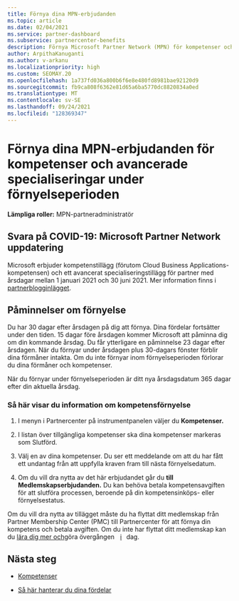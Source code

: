 ```yaml
---
title: Förnya dina MPN-erbjudanden
ms.topic: article
ms.date: 02/04/2021
ms.service: partner-dashboard
ms.subservice: partnercenter-benefits
description: Förnya Microsoft Partner Network (MPN) för kompetenser och avancerade specialiseringar – förnyelsefönstret börjar på årsdagen för inköpet plus en dag.
author: ArpithaKanuganti
ms.author: v-arkanu
ms.localizationpriority: high
ms.custom: SEOMAY.20
ms.openlocfilehash: 1a737fd036a800b6f6e8e480fd8981bae92120d9
ms.sourcegitcommit: fb9ca808f6362e81d65a6ba5770dc8820834a0ed
ms.translationtype: MT
ms.contentlocale: sv-SE
ms.lasthandoff: 09/24/2021
ms.locfileid: "128369347"
---
```

# <a name="renew-your-mpn-offers-for-competencies-and-advanced-specializations-during-the-renewal-window"></a>Förnya dina MPN-erbjudanden för kompetenser och avancerade specialiseringar under förnyelseperioden

**Lämpliga roller:** MPN-partneradministratör

## <a name="responding-to-covid-19-microsoft-partner-network-update"></a>Svara på COVID-19: Microsoft Partner Network uppdatering

Microsoft erbjuder kompetenstillägg (förutom Cloud Business Applications-kompetensen) och ett avancerat specialiseringstillägg för partner med årsdagar mellan 1 januari 2021 och 30 juni 2021. Mer information finns i [partnerblogginlägget](https://blogs.partner.microsoft.com/mpn/responding-to-covid-19-microsoft-partner-network/).

## <a name="renewal-reminders"></a>Påminnelser om förnyelse

Du har 30 dagar efter årsdagen på dig att förnya. Dina fördelar fortsätter under den tiden. 15 dagar före årsdagen kommer Microsoft att påminna dig om din kommande årsdag. Du får ytterligare en påminnelse 23 dagar efter årsdagen. När du förnyar under årsdagen plus 30-dagars fönster förblir dina förmåner intakta. Om du inte förnyar inom förnyelseperioden förlorar du dina förmåner och kompetenser.

När du förnyar under förnyelseperioden är ditt nya årsdagsdatum 365 dagar efter din aktuella årsdag.

### <a name="how-to-view-competency-renewal-information"></a>Så här visar du information om kompetensförnyelse

1. I menyn i Partnercenter på instrumentpanelen väljer du **Kompetenser.**  

2. I listan över tillgängliga kompetenser ska dina kompetenser markeras som Slutförd.  

3. Välj en av dina kompetenser. Du ser ett meddelande om att du har fått ett undantag från att uppfylla kraven fram till nästa förnyelsedatum.

4. Om du vill dra nytta av det här erbjudandet går du **till Medlemskapserbjudanden.** Du kan behöva betala kompetensavgiften för att slutföra processen, beroende på din kompetensinköps- eller förnyelsestatus.

Om du vill dra nytta av tillägget måste du ha flyttat ditt medlemskap från Partner Membership Center (PMC) till Partnercenter för att förnya din kompetens och betala avgiften. Om du inte har flyttat ditt medlemskap kan du [lära dig mer och](partner-membership-center-retirement-faq.md)göra övergången    [i](https://partner.microsoft.com/)   dag.  

## <a name="next-steps"></a>Nästa steg

- [Kompetenser](learn-about-competencies.md)

- [Så här hanterar du dina fördelar](manage-your-partner-network-benefits.md)

